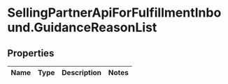 # SellingPartnerApiForFulfillmentInbound.GuidanceReasonList

## Properties
Name | Type | Description | Notes
------------ | ------------- | ------------- | -------------


